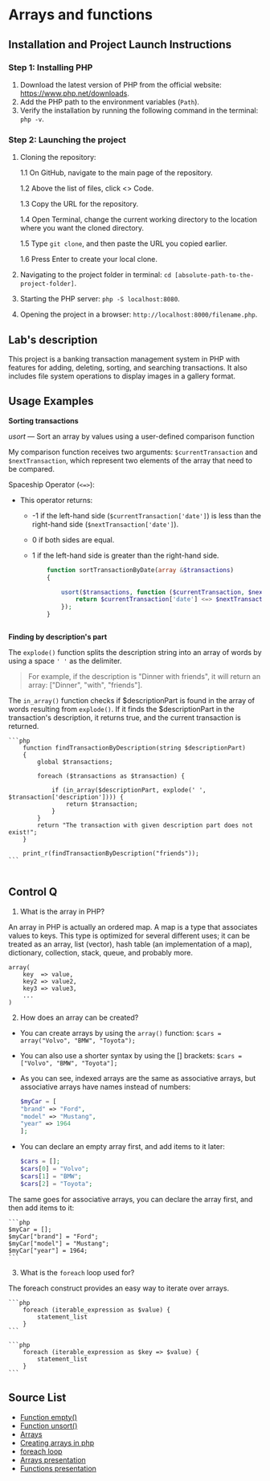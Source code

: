 # Arrays and functions

## Installation and Project Launch Instructions
 
### Step 1: Installing PHP 

1. Download the latest version of PHP from the official website: https://www.php.net/downloads.
2. Add the PHP path to the environment variables (`Path`).
3. Verify the installation by running the following command in the terminal: `php -v`.

### Step 2: Launching the project

1. Cloning the repository:

   1.1 On GitHub, navigate to the main page of the repository.

   1.2 Above the list of files, click <> Code.
   
   1.3 Copy the URL for the repository.

   1.4 Open Terminal, сhange the current working directory to the location where you want the cloned directory.

   1.5 Type `git clone`, and then paste the URL you copied earlier.

   1.6 Press Enter to create your local clone.
3. Navigating to the project folder in terminal: `cd [absolute-path-to-the-project-folder]`.
4. Starting the PHP server: `php -S localhost:8080`.
5. Opening the project in a browser: `http://localhost:8000/filename.php`.

## Lab's description 

This project is a banking transaction management system in PHP with features for adding, deleting, sorting, and searching transactions. It also includes file system operations to display images in a gallery format.

## Usage Examples

**Sorting transactions**

*usort* — Sort an array by values using a user-defined comparison function

My comparison function receives two arguments: `$currentTransaction` and `$nextTransaction`, which represent two elements of the array that need to be compared.

Spaceship Operator (`<=>`):
- This operator returns:
  - -1 if the left-hand side (`$currentTransaction['date']`) is less than the right-hand side (`$nextTransaction['date']`).
  - 0 if both sides are equal.
  - 1 if the left-hand side is greater than the right-hand side.

    ```php
        function sortTransactionByDate(array &$transactions)
        {

            usort($transactions, function ($currentTransaction, $nextTransaction) {
                return $currentTransaction['date'] <=> $nextTransaction['date'];
            });
        }
    ```

<img scr="docs-images/sorting.png">

**Finding by description's part**

The `explode()` function splits the description string into an array of words by using a space `' '` as the delimiter. 

>For example, if the description is "Dinner with friends", it will return an array: 
>["Dinner", "with", "friends"].

The `in_array()` function checks if $descriptionPart is found in the array of words resulting from `explode()`. If it finds the $descriptionPart in the transaction's description, it returns true, and the current transaction is returned.

    ```php
        function findTransactionByDescription(string $descriptionPart)
        {
            global $transactions;

            foreach ($transactions as $transaction) {

                if (in_array($descriptionPart, explode(' ', $transaction['description']))) {
                    return $transaction;
                }
            }
            return "The transaction with given description part does not exist!";
        }

        print_r(findTransactionByDescription("friends"));
    ```

<img scr="docs-images/description.png">

## Control Q

1. What is the array in PHP?

An array in PHP is actually an ordered map. A map is a type that associates values to keys. This type is optimized for several different uses; it can be treated as an array, list (vector), hash table (an implementation of a map), dictionary, collection, stack, queue, and probably more.

    array(
        key  => value,
        key2 => value2,
        key3 => value3,
        ...
    )

2. How does an array can be created? 

 - You can create arrays by using the `array()` function: `$cars = array("Volvo", "BMW", "Toyota");`
 - You can also use a shorter syntax by using the [] brackets: `$cars = ["Volvo", "BMW", "Toyota"];`
 - As you can see, indexed arrays are the same as associative arrays, but associative arrays have names instead of numbers: 

    ```php
    $myCar = [
    "brand" => "Ford",
    "model" => "Mustang",
    "year" => 1964
    ];
    ```

 - You can declare an empty array first, and add items to it later: 

    ```php
    $cars = [];
    $cars[0] = "Volvo";
    $cars[1] = "BMW";
    $cars[2] = "Toyota";
    ```
 The same goes for associative arrays, you can declare the array first, and then add items to it:

    ```php
    $myCar = [];
    $myCar["brand"] = "Ford";
    $myCar["model"] = "Mustang";
    $myCar["year"] = 1964;
    ```

3. What is the `foreach` loop used for?

The foreach construct provides an easy way to iterate over arrays.

    ```php
        foreach (iterable_expression as $value) {
            statement_list
        }
    ```

    ```php
        foreach (iterable_expression as $key => $value) {
            statement_list
        }
    ```

## Source List

- [Function empty()](https://www.php.net/manual/en/function.empty.php)
- [Function unsort()](https://www.php.net/manual/en/function.usort.php)
- [Arrays](https://www.php.net/manual/en/function.usort.php)
- [Creating arrays in php](https://www.w3schools.com/php/php_arrays_create.asp)
- [foreach loop](https://www.php.net/manual/en/control-structures.foreach.php)
- [Arrays presentation](https://moodle.usm.md/pluginfile.php/760291/mod_resource/content/1/%28PHP%29%20Arrays.pdf)
- [Functions presentation](https://moodle.usm.md/pluginfile.php/761090/mod_resource/content/2/%28PHP%29%20Functions.pdf)

